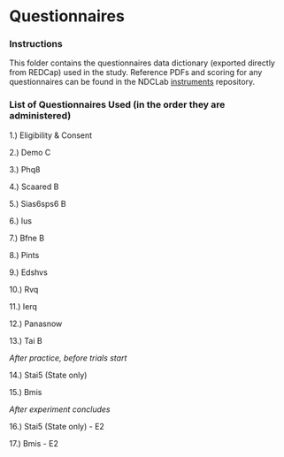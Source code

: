 # Questionnaires

### Instructions
This folder contains the questionnaires data dictionary (exported directly from REDCap) used in the study.  Reference PDFs and scoring for any questionnaires can be found in the NDCLab [instruments](https://github.com/NDCLab/instruments) repository.


### List of Questionnaires Used (in the order they are administered)

1.) Eligibility & Consent

2.) Demo C

3.) Phq8

4.) Scaared B

5.) Sias6sps6 B

6.) Ius

7.) Bfne B

8.) Pints

9.) Edshvs

10.) Rvq

11.) Ierq

12.) Panasnow

13.) Tai B

*After practice, before trials start*

14.) Stai5 (State only)

15.) Bmis

*After experiment concludes*

16.) Stai5 (State only) - E2

17.) Bmis - E2
